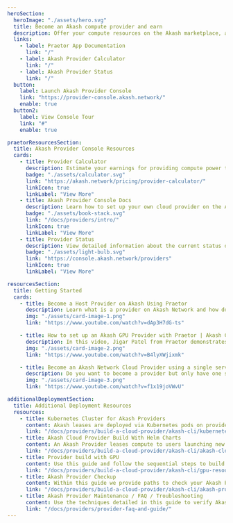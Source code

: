 ```yaml
---
heroSection:
  heroImage: "./assets/hero.svg"
  title: Become an Akash compute provider and earn
  description: Offer your compute resources on the Akash marketplace, and earn when people deploy. The Akash Provider Console walks you through the setup process, so you can get up and running on the Akash Supercloud.
  links:
    - label: Praetor App Documentation
      link: "/"
    - label: Akash Provider Calculator
      link: "/"
    - label: Akash Provider Status
      link: "/"
  button:
    label: Launch Akash Provider Console
    link: "https://provider-console.akash.network/"
    enable: true
  button2:
    label: View Console Tour
    link: "#"
    enable: true

praetorResourcesSection:
  title: Akash Provider Console Resources
  cards:
    - title: Provider Calculator
      description: Estimate your earnings for providing compute power to Akash.
      badge: "./assets/calculator.svg"
      link: "https://akash.network/pricing/provider-calculator/"
      linkIcon: true
      linkLabel: "View More"
    - title: Akash Provider Console Docs
      description: Learn how to set up your own cloud provider on the Akash Supercloud.
      badge: "./assets/book-stack.svg"
      link: "/docs/providers/intro/"
      linkIcon: true
      linkLabel: "View More"
    - title: Provider Status
      description: View detailed information about the current status of an Akash provider.
      badge: "./assets/light-bulb.svg"
      link: "https://console.akash.network/providers"
      linkIcon: true
      linkLabel: "View More"

resourcesSection:
  title: Getting Started
  cards:
    - title: Become a Host Provider on Akash Using Praetor
      description: Learn what is a provider on Akash Network and how do you become one.
      img: "./assets/card-image-1.png"
      link: "https://www.youtube.com/watch?v=dAp3H7dG-ts"

    - title: How to set up an Akash GPU Provider with Praetor | Akash Community Guides
      description: In this video, Jigar Patel from Praetor demonstrates how to set up an Akash GPU Provider. Praetor simplifies the process to offer GPU compute on Akash's distributed network.
      img: "./assets/card-image-2.png"
      link: "https://www.youtube.com/watch?v=B4lyXWjixmk"

    - title: Become an Akash Network Cloud Provider using a single server
      description: Do you want to become a provider but only have one server? You may be wondering, how do I set up Kubernetes? Praetor App is on rescue.
      img: "./assets/card-image-3.png"
      link: "https://www.youtube.com/watch?v=f1x19joVWvU"

additionalDeploymentSection:
  title: Additional Deployment Resources
  resources:
    - title: Kubernetes Cluster for Akash Providers
      content: Akash leases are deployed via Kubernetes pods on provider clusters. This guide details the build of the provider’s Kubernetes control plane and worker nodes.
      link: "/docs/providers/build-a-cloud-provider/akash-cli/kubernetes-cluster-for-akash-providers/kubernetes-cluster-for-akash-providers/"
    - title: Akash Cloud Provider Build With Helm Charts
      content: An Akash Provider leases compute to users launching new deployments. Follow the steps in this guide to build your own provider.
      link: "/docs/providers/build-a-cloud-provider/akash-cli/akash-cloud-provider-build-with-helm-charts/"
    - title: Provider build with GPU
      content: Use this guide and follow the sequential steps to build your Testnet Akash Provider with GPU support.
      link: "/docs/providers/build-a-cloud-provider/akash-cli/gpu-resource-enablement/"
    - title: Akash Provider Checkup
      content: Within this guide we provide paths to check your Akash Provider health status following initial build and throughout the lifetime of the provider.
      link: "/docs/providers/build-a-cloud-provider/akash-cli/akash-provider-checkup/"
    - title: Akash Provider Maintenance / FAQ / Troubleshooting
      content: Use the techniques detailed in this guide to verify Akash Provider functionality and troubleshoot issues as they appear.ake profit on your spare compute made available for tenant lease.
      link: "/docs/providers/provider-faq-and-guide/"
---
```

